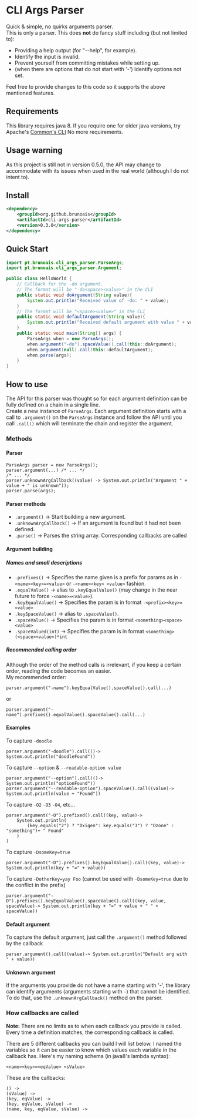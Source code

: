 # CLI Args Parser

Quick & simple, no quirks arguments parser.  
This is only a parser. This does <b>not</b> do fancy stuff including (but not limited to):

* Providing a help output (for "--help", for example).
* Identify the input is invalid.
* Prevent yourself from committing mistakes while setting up.
* (when there are options that do not start with '-') Identify options not set. 

Feel free to provide changes to this code so it supports the above mentioned features.

## Requirements

This library requires java 8. If you require one for older java versions, try Apache's [Common's CLI](https://commons.apache.org/cli/)
No more requirements.

## Usage warning
As this project is still not in version 0.5.0, the API may change to accommodate with its issues when used in the real world
(although I do not intent to).  

## Install

```xml
<dependency>
	<groupId>org.github.brunoais</groupId>
	<artifactId>cli-args-parser</artifactId>
	<version>0.3.0</version>
</dependency>
``` 

## Quick Start

```java
import pt.brunoais.cli_args_parser.ParseArgs;
import pt.brunoais.cli_args_parser.Argument;

public class HelloWorld {
	// Callback for the -do argument.
	// The format will be "-do<space><value>" in the CLI
	public static void doArgument(String value){
		System.out.println("Received value of -do: " + value);
	}
	// The format will be "<space><value>" in the CLI
	public static void defaultArgument(String value){
		System.out.println("Received default argument with value " + value);
	}
    public static void main(String[] args) {
		ParseArgs when = new ParseArgs();
		when.argument("-do").spaceValue().call(this::doArgument);
		when.argument(null).call(this::defaultArgument);
		when.parse(args);
    }
}
```

## How to use

The API for this parser was thought so for each argument definition can be fully defined on a chain in a single line.  
Create a new instance of `ParseArgs`.
Each argument definition starts with a call to `.argument()` on the `ParseArgs` instance
and follow the API until you call `.call()` which will terminate the chain and register the argument.

### Methods

#### Parser

	ParseArgs parser = new ParseArgs();
	parser.argument(...) /* ... */
	/* ... */
	parser.unknownArgCallback((value) -> System.out.println("Argument " + value + " is unknown"));
	parser.parse(args);

#### Parser methods
	
* `.argument()` -> Start building a new argument.
* `.unknownArgCallback()` -> If an argument is found but it had not been defined.
* `.parse()` -> Parses the string array. Corresponding callbacks are called

#### Argument building

##### Names and small descriptions

* `.prefixes()` -> Specifies the name given is a prefix for params as in `-<name><key>=<value>` or `-<name><key> <value>` fashion.
* `.equalValue()` -> alias to `.keyEqualValue()` (may change in the near future to force `-<name>=<value>`).
* `.keyEqualValue()` -> Specifies the param is in format `-<prefix><key>=<value>`
* `.keySpaceValue()` -> alias to `.spaceValue()`.
* `.spaceValue()` -> Specifies the param is in format `<something><space><value>`
* `.spaceValued(int)` -> Specifies the param is in format `<something>(<space><value>)*int`

##### Recommended calling order

Although the order of the method calls is irrelevant, if you keep a certain order, reading the code becomes an easier.  
My recommended order:

	parser.argument("-name").keyEqualValue().spaceValue().call(...)
	
or  

	parser.argument("-name").prefixes().equalValue().spaceValue().call(...)

#### Examples

To capture `-doodle`  

	parser.argument("-doodle").call(()-> System.out.println("doodleFound"))

To capture `--option` & `--readable-option value` 

	parser.argument("--option").call(()-> System.out.println("optionFound"))
	parser.argument("--readable-option").spaceValue().call((value)-> System.out.println(value + "Found"))

To capture `-O2` `-O3` `-O4`, etc...

	parser.argument("-O").prefixed().call((key, value)-> 
		System.out.println(
			(key.equals("2") ? "Oxigen": key.equals("3") ? "Ozone" : "something")+ " Found"
		)
	)

To capture `-DsomeKey=true`
	
	parser.argument("-D").prefixes().keyEqualValue().call((key, value)-> System.out.println(key + "=" + value))

To capture `-DotherKey=yay Foo` (cannot be used with `-DsomeKey=true` due to the conflict in the prefix)

	parser.argument("-D").prefixes().keyEqualValue().spaceValue().call((key, value, spaceValue)-> System.out.println(key + "=" + value + " " + spaceValue))


#### Default argument

To capture the default argument, just call the `.argument()` method followed by the callback

	parser.argument().call((value)-> System.out.println("Default arg with " + value))

#### Unknown argument

If the arguments you provide do not have a name starting with '-', the library can identify arguments 
(arguments starting with `-`) that cannot be identified. To do that, use the `.unknownArgCallback()` method on the
parser.

### How callbacks are called

**Note:**
There are no limits as to when each callback you provide is called.
Every time a definition matches, the corresponding callback is called.

There are 5 different callbacks you can build I will list below. I named the variables so it can be easier to know
which values each variable in the callback has. Here's my naming schema (in java8's lambda syntax):

	<name><key>=<eqValue> <sValue>

These are the callbacks:

	() -> 
	(sValue) ->
	(key, eqValue) ->
	(key, eqValue, sValue) ->
	(name, key, eqValue, sValue) ->


